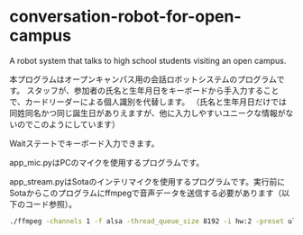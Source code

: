 # conversation-robot-for-open-campus
A robot system that talks to high school students visiting an open campus.


本プログラムはオープンキャンパス用の会話ロボットシステムのプログラムです。
スタッフが、参加者の氏名と生年月日をキーボードから手入力することで、カードリーダーによる個人識別を代替します。
（氏名と生年月日だけでは同姓同名かつ同じ誕生日がありえますが、他に入力しやすいユニークな情報がないのでこのようにしています）

Waitステートでキーボード入力できます。

app_mic.pyはPCのマイクを使用するプログラムです。

app_stream.pyはSotaのインテリマイクを使用するプログラムです。実行前にSotaからこのプログラムにffmpegで音声データを送信する必要があります（以下のコード参照）。
```bash
./ffmpeg -channels 1 -f alsa -thread_queue_size 8192 -i hw:2 -preset ultrafast -tune zerolatency -ac 1 -c:a pcm_s16le -ar 16000 -f s16le udp://<このプログラムを実行しているPCのIP>:5001?pkt_size=1024
```